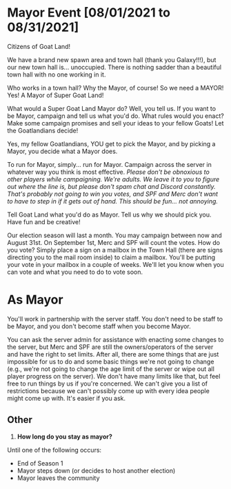 # Mayor Event [08/01/2021 to 08/31/2021]

Citizens of Goat Land!

We have a brand new spawn area and town hall (thank you Galaxy!!!), but our new town hall is... unoccupied. There is
nothing sadder than a beautiful town hall with no one working in it.

Who works in a town hall? Why the Mayor, of course! So we need a MAYOR! Yes! A Mayor of Super Goat Land!

What would a Super Goat Land Mayor do? Well, you tell us. If you want to be Mayor, campaign and tell us what you'd do.
What rules would you enact? Make some campaign promises and sell your ideas to your fellow Goats! Let the Goatlandians
decide!

Yes, my fellow Goatlandians, YOU get to pick the Mayor, and by picking a Mayor, you decide what a Mayor does.

To run for Mayor, simply... run for Mayor. Campaign across the server in whatever way you think is most effective.
_Please don't be obnoxious to other players while campaigning. We're adults. We leave it to you to figure out where the
line is, but please don't spam chat and Discord constantly. That's probably not going to win you votes, and SPF and Merc
don't want to have to step in if it gets out of hand. This should be fun... not annoying._

Tell Goat Land what you'd do as Mayor. Tell us why we should pick you. Have fun and be creative!

Our election season will last a month. You may campaign between now and August 31st. On September 1st, Merc and SPF will
count the votes. How do you vote? Simply place a sign on a mailbox in the Town Hall (there are signs directing you to
the mail room inside) to claim a mailbox. You'll be putting your vote in your mailbox in a couple of weeks. We'll let
you know when you can vote and what you need to do to vote soon.

# As Mayor

You'll work in partnership with the server staff. You don't need to be staff to be Mayor, and you don't become staff
when you become Mayor.

You can ask the server admin for assistance with enacting some changes to the server, but Merc and SPF are still the
owners/operators of the server and have the right to set limits. After all, there are some things that are just
impossible for us to do and some basic things we're not going to change (e.g., we're not going to change the age limit
of the server or wipe out all player progress on the server). We don't have many limits like that, but feel free to run
things by us if you're concerned. We can't give you a list of restrictions because we can't possibly come up with every
idea people might come up with. It's easier if you ask.

## Other

1. **How long do you stay as mayor?**

Until one of the following occurs:

- End of Season 1
- Mayor steps down (or decides to host another election)
- Mayor leaves the community

